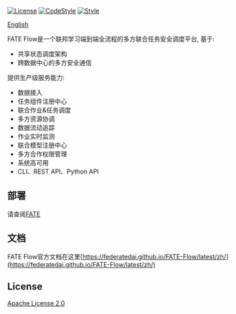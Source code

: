 [![License](https://img.shields.io/badge/License-Apache%202.0-blue.svg)](https://opensource.org/licenses/Apache-2.0) [![CodeStyle](https://img.shields.io/badge/Check%20Style-Google-brightgreen)](https://checkstyle.sourceforge.io/google_style.html) [![Style](https://img.shields.io/badge/Check%20Style-Black-black)](https://checkstyle.sourceforge.io/google_style.html)

[English](./README.md)

FATE Flow是一个联邦学习端到端全流程的多方联合任务安全调度平台, 基于:

- 共享状态调度架构
- 跨数据中心的多方安全通信

提供生产级服务能力:

- 数据接入
- 任务组件注册中心
- 联合作业&任务调度
- 多方资源协调
- 数据流动追踪
- 作业实时监测
- 联合模型注册中心
- 多方合作权限管理
- 系统高可用
- CLI、REST API、Python API


## 部署

请查阅[FATE](https://github.com/FederatedAI/FATE)

## 文档

FATE Flow官方文档在这里[https://federatedai.github.io/FATE-Flow/latest/zh/](https://federatedai.github.io/FATE-Flow/latest/zh/)

## License
[Apache License 2.0](LICENSE)
